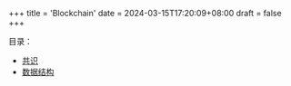 +++
title = 'Blockchain'
date = 2024-03-15T17:20:09+08:00
draft = false
+++

目录：
+ [共识](/blockchain/consensus)
+ [数据结构](/blockchain/data_structure)
